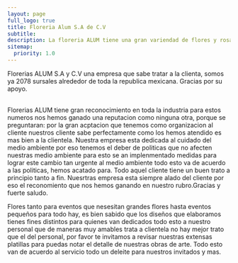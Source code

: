 ```yaml
---
layout: page
full_logo: true
title: Floreria Alum S.A de C.V
subtitle: 
description: La floreria ALUM tiene una gran variendad de flores y rosas, para aquellos amantes de las sorpresas es bien sabido que la Floreria ALUM tiene una buen trato con los clientes a quien les manda un caluroso abrazo forma parte de la compañia el lidelar sorpresas que no se an visto por favor llame y revise las ofertas que tenemos en la plantilla de ante mano Gracias:-)_.
sitemap:
  priority: 1.0
---
```

<p class="describe-text">Florerias ALUM S.A y C.V una empresa que sabe tratar a la clienta, somos ya 2078 sursales alrededor de toda la republica mexicana. Gracias por su apoyo.</p>
<br>
Florerias ALUM tiene gran reconocimiento en toda la industria para estos numeros nos hemos ganado una reputacion como ninguna otra, porque se preguntaran: por la gran acptacion que tenemos como organizacion al cliente nuestros cliente sabe perfectamente como los hemos atendido es mas bien a la clientela. Nuestra empresa esta dedicada al cuidado del medio ambiente por eso tenemos el deber de politicas que no afecten nuestras medio ambiente para esto se an implenmentado medidas para lograr este cambio tan urgente al medio ambiente todo esto va de acuerdo a las politicas, hemos acatado para. Todo aquel cliente tiene un buen trato a principio tanto a fin. Nuesrtras empresa esta siempre alado del cliente por eso el reconomiento que nos hemos ganando en nuestro rubro.Gracias y fuerte saludo.

Flores tanto para eventos que nesesitan grandes flores hasta eventos pequeños para todo hay, es bien sabido que los diseños que elaboramos tienes fines distintos para quienes van dedicados todo esto a nuestro personal que de maneras muy amables trata a clientela no hay mejor trato que el del personal, por favor te invitamos a revisar nuestras extensas platillas para puedas notar el detalle de nuestras obras de arte. Todo esto van de acuerdo al servicio todo un deleite para nuestros invitados y mas.

<br>
<br>
<br>
<br>
<br>
<br>
<br>
